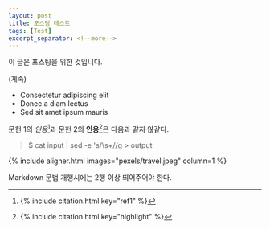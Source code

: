 ```yaml
---
layout: post
title: 포스팅 테스트
tags: [Test]
excerpt_separator: <!--more-->
---
```


이 글은 포스팅을 위한 것입니다.
<!--more-->
(계속)

* Consectetur adipiscing elit
* Donec a diam lectus
* Sed sit amet ipsum mauris

문헌 1의 *인용*[^1]과 문헌 2의 **인용**[^2]은 다음과 ~~같지 않~~같다.

> $ cat input | sed -e 's/\s+//g > output

{% include aligner.html images="pexels/travel.jpeg" column=1 %}

Markdown 문법 개행시에는 2행 이상 띄어주어야 한다.

[^1]: 
    {% include citation.html key="ref1" %}
[^2]:
    {% include citation.html key="highlight" %}
